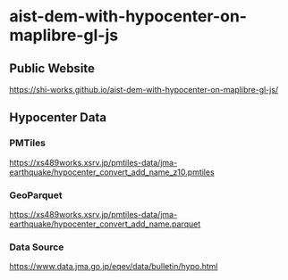 # aist-dem-with-hypocenter-on-maplibre-gl-js
## Public Website
https://shi-works.github.io/aist-dem-with-hypocenter-on-maplibre-gl-js/

## Hypocenter Data
### PMTiles
https://xs489works.xsrv.jp/pmtiles-data/jma-earthquake/hypocenter_convert_add_name_z10.pmtiles

### GeoParquet
https://xs489works.xsrv.jp/pmtiles-data/jma-earthquake/hypocenter_convert_add_name.parquet

### Data Source
https://www.data.jma.go.jp/eqev/data/bulletin/hypo.html
